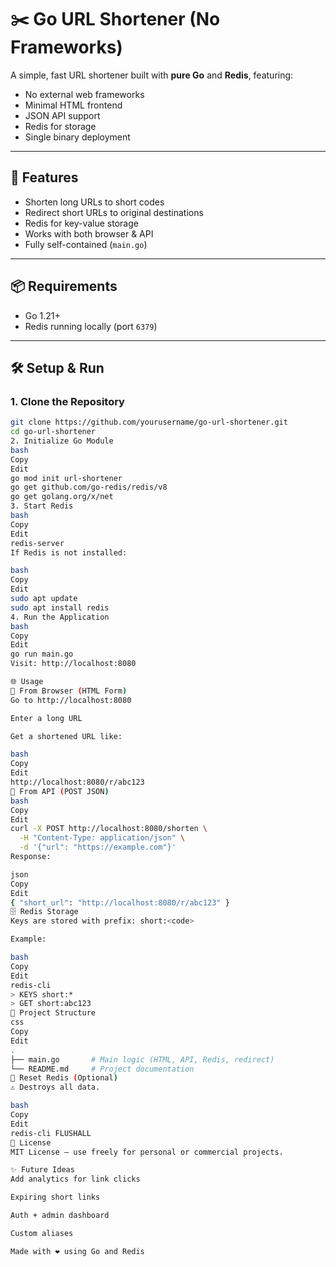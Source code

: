 # ✂️ Go URL Shortener (No Frameworks)

A simple, fast URL shortener built with **pure Go** and **Redis**, featuring:

- No external web frameworks
- Minimal HTML frontend
- JSON API support
- Redis for storage
- Single binary deployment

---

## 🚀 Features

- Shorten long URLs to short codes
- Redirect short URLs to original destinations
- Redis for key-value storage
- Works with both browser & API
- Fully self-contained (`main.go`)

---

## 📦 Requirements

- Go 1.21+  
- Redis running locally (port `6379`)

---

## 🛠 Setup & Run

### 1. Clone the Repository

```bash
git clone https://github.com/yourusername/go-url-shortener.git
cd go-url-shortener
2. Initialize Go Module
bash
Copy
Edit
go mod init url-shortener
go get github.com/go-redis/redis/v8
go get golang.org/x/net
3. Start Redis
bash
Copy
Edit
redis-server
If Redis is not installed:

bash
Copy
Edit
sudo apt update
sudo apt install redis
4. Run the Application
bash
Copy
Edit
go run main.go
Visit: http://localhost:8080

🌐 Usage
🔗 From Browser (HTML Form)
Go to http://localhost:8080

Enter a long URL

Get a shortened URL like:

bash
Copy
Edit
http://localhost:8080/r/abc123
🧪 From API (POST JSON)
bash
Copy
Edit
curl -X POST http://localhost:8080/shorten \
  -H "Content-Type: application/json" \
  -d '{"url": "https://example.com"}'
Response:

json
Copy
Edit
{ "short_url": "http://localhost:8080/r/abc123" }
🗄 Redis Storage
Keys are stored with prefix: short:<code>

Example:

bash
Copy
Edit
redis-cli
> KEYS short:*
> GET short:abc123
📁 Project Structure
css
Copy
Edit
.
├── main.go       # Main logic (HTML, API, Redis, redirect)
└── README.md     # Project documentation
🧹 Reset Redis (Optional)
⚠️ Destroys all data.

bash
Copy
Edit
redis-cli FLUSHALL
📌 License
MIT License — use freely for personal or commercial projects.

✨ Future Ideas
Add analytics for link clicks

Expiring short links

Auth + admin dashboard

Custom aliases

Made with ❤️ using Go and Redis

